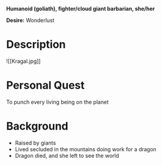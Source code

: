 **Humanoid (goliath),  fighter/cloud giant barbarian, she/her**

**Desire:** Wonderlust

# Description

![[Kragal.jpg]]

# Personal Quest
To punch every living being on the planet

# Background
- Raised by giants
- Lived secluded in the mountains doing work for a dragon
- Dragon died, and she left to see the world